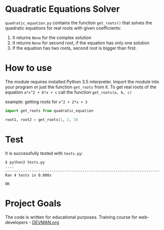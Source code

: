 # Quadratic Equations Solver

`quadratic_equation.py` contains the function `get_roots()` that solves the quadratic equations for real roots with given coefficients:

1. It returns `None` for the complex solution
2. It returns `None` for second root, if the equation has only one solution
3. If the equation has two roots, second root is bigger than first.

# How to use

The module requires installed Python 3.5 interpreter.
Import the module into your program or just the function `get_roots` from it. To get real roots
 of the equation `a*x^2 + b*x + c` call the function `get_roots(a, b, c)`

example:  getting roots for `x^2 + 2*x + 3`

```python
import get_roots from quadratic_equation

root1, root2 = get_roots(1, 2, 3)
```

# Test

It is successfully tested with `tests.py`:
```
$ python3 tests.py
....
----------------------------------------------------------------------
Ran 4 tests in 0.000s

OK
```


# Project Goals

The code is written for educational purposes. Training course for web-developers - [DEVMAN.org](https://devman.org)
